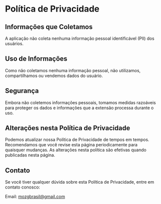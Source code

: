 # Política de Privacidade

## Informações que Coletamos

A aplicação não coleta nenhuma informação pessoal identificável (PII) dos usuários.

## Uso de Informações

Como não coletamos nenhuma informação pessoal, não utilizamos, compartilhamos ou vendemos dados do usuário.

## Segurança

Embora não coletemos informações pessoais, tomamos medidas razoáveis para proteger os dados e informações que a extensão processa durante o uso.

## Alterações nesta Política de Privacidade

Podemos atualizar nossa Política de Privacidade de tempos em tempos. Recomendamos que você revise esta página periodicamente para quaisquer mudanças. As alterações nesta política são efetivas quando publicadas nesta página.

## Contato

Se você tiver qualquer dúvida sobre esta Política de Privacidade, entre em contato conosco:

Email: mozgbrasil@gmail.com

